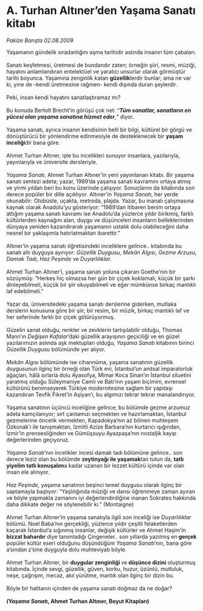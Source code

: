 # A. Turhan Altıner’den Yaşama Sanatı kitabı

*Pakize Barışta 02.08.2009*

<div class="taraf_structure_2col_1zq">
<div class="margen_n">



 <p>Yaşamanın gündelik sıradanlığını aşma tarihidir aslında insanın tüm çabaları. <br/><br/>Sanatı keşfetmesi, üretmesi de bundandır zaten; örneğin şiiri, resmi, müziği, hayatını anlamlandıran entelektüel ve yaratıcı unsurlar olarak görmüştür tarihi boyunca. Yaşamına zenginlik katan <b>güzellik</b>lerdir bunlar; ama ne var ki, yine de –kendi üretmesine rağmen- kendi dışında duran şeylerdir. <br/><br/>Peki, insan kendi hayatını sanatlaştıramaz mı? <br/><br/>Bu konuda Bertolt Brecht’in görüşü çok net: “<em><b>Tüm sanatlar</b></em><b><i>, </i><em>sanatların en yücesi olan yaşama sanatına hizmet eder</em></b><em>,”</em> diyor. <br/><br/>Yaşama sanatı, ayrıca insanın kendisinin belli bir bilgi, kültürel bir görgü ve dönüştürücü bir yönlendirme edinmesiyle de desteklenecek bir <b>yaşam inceliği</b>dir bana göre. <br/><br/>Ahmet Turhan Altıner, işte bu incelikleri sunuyor insanlara, yazılarıyla, yayınlarıyla ve üniversite dersleriyle.<i></i> <i><br/><br/>Yaşama Sanatı</i>, Ahmet Turhan Altıner’in yeni yayımlanan kitabı. Bir yaşama sanatı sentezi adeta; yazar, 1989’da yaşama sanatı kavramını ortaya atmış ve yirmi yıldan beri bu konu üzerinde çalışıyor. Sonuçlarını da kitabında son derece popüler bir dille açıklıyor. Altıner’in <i>Yaşama Sanatı</i>, her yerde okunabilir: Otobüste, uçakta, metroda, plajda. Yazar, bu manalı çalışmasına kaynak olarak Anadolu’yu gösteriyor: “1989’dan itibaren benim ortaya attığım yaşama sanatı kavramı ise Anadolu’da yüzlerce yıldır birikmiş, farklı kültürlerden kaynağını alan, duygu ve düşünceleri insanların belleklerinden dünyaya yeniden kazandırarak yaşamanın ustalık dolu olabileceğini daha nesnel bir yaklaşımla hatırlatmaktan ibarettir.” <br/><br/>Altıner’in yaşama sanatı öğretisindeki inceliklere gelince.. kitabında bu sanatı altı duyguya ayırıyor: <i>Güzellik Duygusu, Mekân Algısı, Gezme Arzusu, Damak Tadı, Haz Peşinde </i>ve<i> Duyarlılıklar.</i> <br/><br/>Ahmet Turhan Altıner’i, yaşama sanatı yoluna çıkaran Goethe’nin bir sözüymüş: “Herkes hiç olmazsa her gün bir çiçek koklamalı, küçük bir şarkı dinleyebilmeli, küçük bir şiir okuyabilmeli ve eğer mümkünse birkaç mantıklı laf edebilmeli.” <br/><br/>Yazar da, üniversitedeki yaşama sanatı derslerine giderken, mutlaka derslerin konusuna göre bir şiir, bir resim, bir müzik, birkaç mantıklı laf ve her seferinde farklı bir çiçek götürüyormuş. <br/><br/>Güzelin sanat olduğu, renkler ve zevklerin tartışılabilir olduğu, Thomas Mann’ın <i>Değişen Kafalar</i>’daki güzellik arayışının geçiciliği ve en güzel yazılarımızın aslında aşk mektupları olduğu<i>, Yaşama Sanatı</i> kitabının birinci <i>Güzellik Duygusu</i> bölümünde yer alıyor. <i><br/><br/>Mekân Algısı</i> bölümünde ise cihannüma, yaşama sanatının güzellik duygusunun ilginç bir örneği olan Türk evi, İstanbul’un anıtsal imparatorluk ağaçları, hâlâ sırlarla dolu Ayasofya, Mimar Koca Sinan’ın İstanbul siluetini yaratmış olduğu Süleymaniye Camii ve Batı’nın yaşam biçimini, evrensel kültürünü benimseyerek Türkiye modernitesine sağlam bir yapıtaşı kazandıran Tevfik Fikret’in Aşiyan’ı, bu algımızı tekrar tekrar manalandırıyor. <br/><br/>Yaşama sanatının üçüncü inceliğine gelince; bu bölümde gezme arzumuz adeta kamçılanıyor; sırt çantamızı seçmekten ve hazırlamaktan, İstanbul gezmelerine öncelik vermekten, Kapadokya’nın az bilinen muhteşem Özkonak’ı ile tanışmaktan, İzmitli Azize Barbara’nın kurtarıcı ışığından, İzmir’in prensesliğinden ve Gümüşsuyu Ayazpaşa’nın nostaljik kayıp değerlerinden geçiyoruz. <i><br/><br/>Yaşama Sanatı</i>’nın incelikler incesi damak tadı bölümüne gelince.. son derece leziz olan bu bölümde <b>zeytinyağı ile yaşamak</b>tan tutun da, <b>tatlı yiyelim tatlı konuşalım</b>a kadar uzanan bir lezzet kültürü içinde var olan insan ele alınıyor. <i><br/><br/>Haz Peşinde,</i> yaşama sanatının beşinci temel duygusu olarak ilginç bir saptamayla başlıyor: “Yaşlılığında müziği ve dansı öğrenmeye zaman ayıran ve böyle yapmakla zamanını iyi değerlendirdiğine inanan Sokrates hakkında daha dikkate değer ne söylenebilir ki.” (Montaigne) <br/><br/>Ahmet Turhan Altıner’in yaşama sanatıyla ilgili son inceliği ise <i>Duyarlılıklar</i> bölümü. Noel Baba’nın gerçekliği, yüzlerce yıldır çeşitli felaketlerden kaçarak İstanbul’a sığınmış insanlar, değişik kültürler ve Ahmet Haşim’in <b>bizzat bahardır</b> diye tanımladığı Çingeneler.. son yıllarda yazılmış en<b> gerçek</b> popüler kültür eseri olduğunu düşündüğüm <i>Yaşama Sanatı</i>’nın, bana göre a’sından z’sine duyguyla dolu muhteviyatı böyle. <br/><br/>Ahmet Turhan Altıner, bir <b>duygular zenginliği </b>ve<b> düşünce dizini </b>oluşturmuş kitabında. İçinde sevgi, güzellik, güven, korku, huzur, üzüntü, mutluluk, neşe, çağrışım, mecaz, akıl yürütme, mantık olan ilginç bir dizin bu. <br/><br/>Böyle bir halitanın içinden de yaşama sanatı doğmaz da ne doğar?   <b><i><br/><br/>(Yaşama Sanatı</i>, Ahmet Turhan Altıner, Boyut Kitapları)</b></p>
<br/>
<br/>
<br/>



<br/>


<div id="taraf_not">
</div>

</div>


</div>
